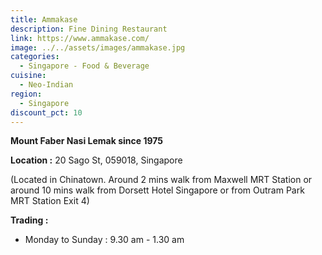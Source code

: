```yaml
---
title: Ammakase
description: Fine Dining Restaurant
link: https://www.ammakase.com/
image: ../../assets/images/ammakase.jpg
categories:
  - Singapore - Food & Beverage
cuisine:
  - Neo-Indian
region:
  - Singapore
discount_pct: 10
---
```

**Mount Faber Nasi Lemak since 1975**

**Location :** 20 Sago St, 059018, Singapore

(Located in Chinatown. Around 2 mins walk from Maxwell MRT Station or around 10 mins walk from Dorsett Hotel Singapore or from Outram Park MRT Station Exit 4)

**Trading :**

* Monday to Sunday : 9.30 am - 1.30 am
